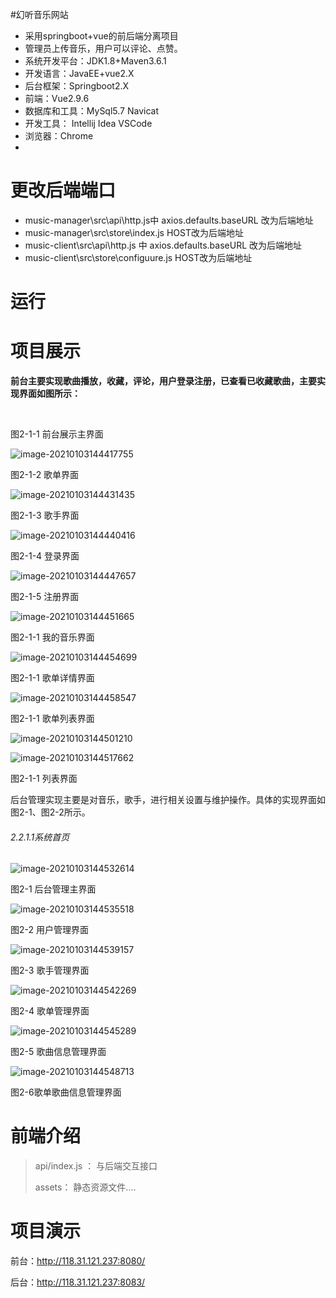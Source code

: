  #幻听音乐网站

* 采用springboot+vue的前后端分离项目
* 管理员上传音乐，用户可以评论、点赞。
* 系统开发平台：JDK1.8+Maven3.6.1
* 开发语言：JavaEE+vue2.X 
* 后台框架：Springboot2.X 
* 前端：Vue2.9.6 
* 数据库和工具：MySql5.7 Navicat
* 开发工具： Intellij Idea VSCode 
* 浏览器：Chrome
* 

# 更改后端端口

* music-manager\src\api\http.js中  axios.defaults.baseURL 改为后端地址
* music-manager\src\store\index.js  HOST改为后端地址
* music-client\src\api\http.js 中  axios.defaults.baseURL 改为后端地址
* music-client\src\store\configuure.js  HOST改为后端地址

# 运行



# 项目展示

​    **前台主要实现歌曲播放，收藏，评论，用户登录注册，已查看已收藏歌曲，主要实现界面如图所示：**

​                               

   图2-1-1 前台展示主界面

 ![image-20210103144417755](C:\Users\Jun\AppData\Roaming\Typora\typora-user-images\image-20210103144417755.png)

图2-1-2 歌单界面

 ![image-20210103144431435](C:\Users\Jun\AppData\Roaming\Typora\typora-user-images\image-20210103144431435.png)

图2-1-3 歌手界面

![image-20210103144440416](C:\Users\Jun\AppData\Roaming\Typora\typora-user-images\image-20210103144440416.png)

 

图2-1-4 登录界面

 ![image-20210103144447657](C:\Users\Jun\AppData\Roaming\Typora\typora-user-images\image-20210103144447657.png)

图2-1-5 注册界面

  ![image-20210103144451665](C:\Users\Jun\AppData\Roaming\Typora\typora-user-images\image-20210103144451665.png)

图2-1-1 我的音乐界面

 ![image-20210103144454699](C:\Users\Jun\AppData\Roaming\Typora\typora-user-images\image-20210103144454699.png)

图2-1-1 歌单详情界面

 ![image-20210103144458547](C:\Users\Jun\AppData\Roaming\Typora\typora-user-images\image-20210103144458547.png)

  图2-1-1 歌单列表界面

 ![image-20210103144501210](C:\Users\Jun\AppData\Roaming\Typora\typora-user-images\image-20210103144501210.png)

 ![image-20210103144517662](C:\Users\Jun\AppData\Roaming\Typora\typora-user-images\image-20210103144517662.png)

 图2-1-1 列表界面

后台管理实现主要是对音乐，歌手，进行相关设置与维护操作。具体的实现界面如图2-1、图2-2所示。

###### 2.2.1.1系统首页

 

 ![image-20210103144532614](C:\Users\Jun\AppData\Roaming\Typora\typora-user-images\image-20210103144532614.png)

图2-1 后台管理主界面

 ![image-20210103144535518](C:\Users\Jun\AppData\Roaming\Typora\typora-user-images\image-20210103144535518.png)

图2-2 用户管理界面

 ![image-20210103144539157](C:\Users\Jun\AppData\Roaming\Typora\typora-user-images\image-20210103144539157.png)

图2-3 歌手管理界面

 ![image-20210103144542269](C:\Users\Jun\AppData\Roaming\Typora\typora-user-images\image-20210103144542269.png)

图2-4 歌单管理界面

 ![image-20210103144545289](C:\Users\Jun\AppData\Roaming\Typora\typora-user-images\image-20210103144545289.png)

图2-5 歌曲信息管理界面

 ![image-20210103144548713](C:\Users\Jun\AppData\Roaming\Typora\typora-user-images\image-20210103144548713.png)

图2-6歌单歌曲信息管理界面

# 前端介绍 

> api/index.js ： 与后端交互接口
>
> assets： 静态资源文件....

# 项目演示

前台：http://118.31.121.237:8080/

后台：http://118.31.121.237:8083/

